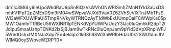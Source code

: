 dm1lc3M6Ly9leUpoWkdRaU9pSnRiQzVsWVhONWRISmhZMnN1Yld3aUxDSmhhV1FpT2pZMExDSm9iM04wSWpvaWJXd3VaV0Z6ZVhSeVlXTnJMbTFzSWl3aWFXUWlPaUl5TmpRNVkyWTRNQzAyT1dWbExUUmpOalF0WWpKa05pMW1OamhrT1RBeU56WXlNR1lpTENKdVpYUWlPaUozY3lJc0luQmhkR2dpT2lJdlpuSmxaUzhpTENKd2IzSjBJam8wTkRNc0luQnpJam9pYld3dVpXRnplWFJ5WVdOckxtMXNJaXdpZEd4eklqb2lkR3h6SWl3aWRIbHdaU0k2SW01dmJtVWlMQ0oySWpveWZRPT0=